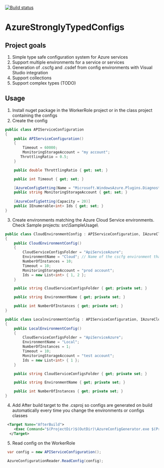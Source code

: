 [![Build status](https://ci.appveyor.com/api/projects/status/6bw9qovlxgbtpkb5?svg=true)](https://ci.appveyor.com/project/javier-alvarez/azurestronglytypedconfigs)
# AzureStronglyTypedConfigs
## Project goals
1. Simple type safe configuration system for Azure services
2. Support multiple environments for a service or services
3. Generation of .cscfg and .csdef from config environments with Visual Studio integration
4. Support collections
5. Support complex types (TODO)

## Usage
1. Install nuget package in the WorkerRole project or in the class project containing the configs
2. Create the config
```C#
public class APIServiceConfiguration
{
    public APIServiceConfiguration()
    {
        Timeout = 60000;
        MonitoringStorageAccount = "my account";
       ThrottlingRatio = 0.5;
    }

    public double ThrottlingRatio { get; set; }

    public int Timeout { get; set; }

    [AzureConfigSetting(Name = "Microsoft.WindowsAzure.Plugins.Diagnostics.ConnectionString", IncludeInCSDEF = false)]
    public string MonitoringStorageAccount { get; set; }
	
	[AzureConfigSetting(Capacity = 20)]
    public IEnumerable<int> Ids { get; set; }
}
```
3. Create environments matching the Azure Cloud Service environments. Check Sample projects: src\SampleUsage\
```C#
public class CloudEnvironmentConfig : APIServiceConfiguration, IAzureCloudServiceEnvironment
{
    public CloudEnvironmentConfig()
    {
       	CloudServiceConfigsFolder = "ApiServiceAzure";
       	EnvironmentName = "Cloud"; // Name of the cscfg environment that will represent this class
      	NumberOfInstances = 10;
        Timeout = 10;
        MonitoringStorageAccount = "prod account";
		Ids = new List<int> { 1, 2 };
    }

    public string CloudServiceConfigsFolder { get; private set; }

    public string EnvironmentName { get; private set; }

    public int NumberOfInstances { get; private set; }
}

public class LocalnvironmentConfig : APIServiceConfiguration, IAzureCloudServiceEnvironment
{
    public LocalEnvironmentConfig()
    {
       	CloudServiceConfigsFolder = "ApiServiceAzure";
       	EnvironmentName = "Local";
      	NumberOfInstances = 1;
        Timeout = 10;
        MonitoringStorageAccount = "test account";
		Ids = new List<int> { 1 };
    }

    public string CloudServiceConfigsFolder { get; private set; }

    public string EnvironmentName { get; private set; }

    public int NumberOfInstances { get; private set; }
}

```
4. Add After build target to the .csproj so configs are generated on build automatically every time you change the environments or configs classes
```xml
 <Target Name="AfterBuild">
    <Exec Command="$(ProjectDir)$(OutDir)\AzureConfigGenerator.exe $(ProjectDir)$(OutDir)\ApiWorkerRole.dll $(SolutionDir)" IgnoreExitCode="false" />
  </Target>
```
5. Read config on the WorkerRole
```C#
 var config = new APIServiceConfiguration();
 
 AzureConfigurationReader.ReadConfig(config);
 ```
